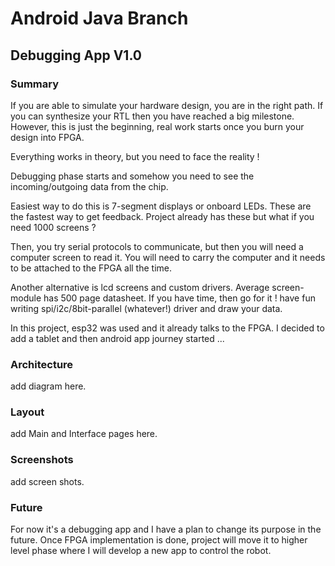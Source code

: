 # Android Java Branch
## Debugging App V1.0
### Summary

If you are able to simulate your hardware design, you are in the right path. If you can synthesize your RTL then you have reached a big milestone. However, this is just the beginning, real work starts once you burn your design into FPGA. 

Everything works in theory, but you need to face the reality !

Debugging phase starts and somehow you need to see the incoming/outgoing data from the chip. 

Easiest way to do this is 7-segment displays or onboard LEDs. These are the fastest way to get feedback. Project already has these but what if you need 1000 screens ? 

Then, you try serial protocols to communicate, but then you will need a computer screen to read it. You will need to carry the computer and it needs to be attached to the FPGA all the time. 

Another alternative is lcd screens and custom drivers. Average screen-module has 500 page datasheet. If you have time, then go for it ! have fun writing spi/i2c/8bit-parallel (whatever!) driver and draw your data.

In this project, esp32 was used and it already talks to the FPGA. I decided to add a tablet and then android app journey started ...


### Architecture

add diagram here.

### Layout

add Main and Interface pages here.

### Screenshots

add screen shots.

### Future

For now it's a debugging app and I have a plan to change its purpose in the future. Once FPGA implementation is done, project will move it to higher level phase where I will develop a new app to control the robot. 
